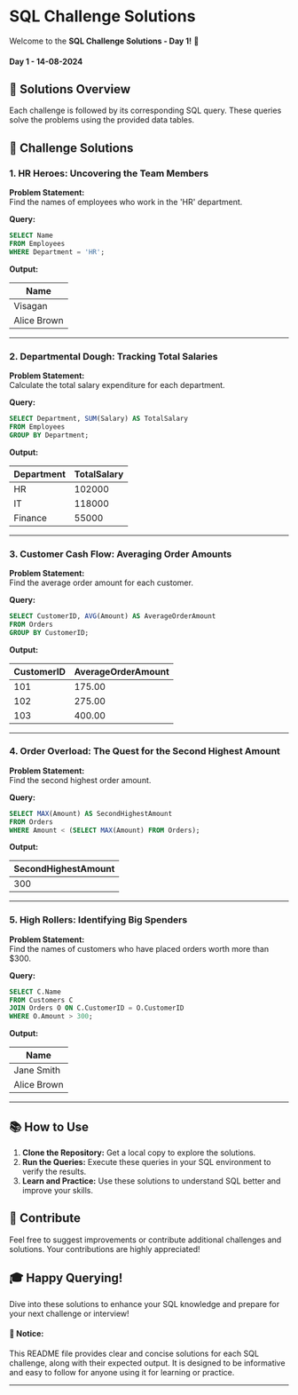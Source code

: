 # SQL Challenge Solutions

Welcome to the **SQL Challenge Solutions - Day 1!** 🎉

#### Day 1 - 14-08-2024

## 🚀 Solutions Overview

Each challenge is followed by its corresponding SQL query. These queries solve the problems using the provided data tables.

## 📜 Challenge Solutions

### 1. **HR Heroes: Uncovering the Team Members**

**Problem Statement:**  
Find the names of employees who work in the 'HR' department.

**Query:**

```sql
SELECT Name
FROM Employees
WHERE Department = 'HR';
```

**Output:**

| Name        |
| ----------- |
| Visagan     |
| Alice Brown |

---

### 2. **Departmental Dough: Tracking Total Salaries**

**Problem Statement:**  
Calculate the total salary expenditure for each department.

**Query:**

```sql
SELECT Department, SUM(Salary) AS TotalSalary
FROM Employees
GROUP BY Department;
```

**Output:**

| Department | TotalSalary |
| ---------- | ----------- |
| HR         | 102000      |
| IT         | 118000      |
| Finance    | 55000       |

---

### 3. **Customer Cash Flow: Averaging Order Amounts**

**Problem Statement:**  
Find the average order amount for each customer.

**Query:**

```sql
SELECT CustomerID, AVG(Amount) AS AverageOrderAmount
FROM Orders
GROUP BY CustomerID;
```

**Output:**

| CustomerID | AverageOrderAmount |
| ---------- | ------------------ |
| 101        | 175.00             |
| 102        | 275.00             |
| 103        | 400.00             |

---

### 4. **Order Overload: The Quest for the Second Highest Amount**

**Problem Statement:**  
Find the second highest order amount.

**Query:**

```sql
SELECT MAX(Amount) AS SecondHighestAmount
FROM Orders
WHERE Amount < (SELECT MAX(Amount) FROM Orders);
```

**Output:**

| SecondHighestAmount |
| ------------------- |
| 300                 |

---

### 5. **High Rollers: Identifying Big Spenders**

**Problem Statement:**  
Find the names of customers who have placed orders worth more than $300.

**Query:**

```sql
SELECT C.Name
FROM Customers C
JOIN Orders O ON C.CustomerID = O.CustomerID
WHERE O.Amount > 300;
```

**Output:**

| Name        |
| ----------- |
| Jane Smith  |
| Alice Brown |

---

## 📚 How to Use

1. **Clone the Repository:** Get a local copy to explore the solutions.
2. **Run the Queries:** Execute these queries in your SQL environment to verify the results.
3. **Learn and Practice:** Use these solutions to understand SQL better and improve your skills.

## 🤝 Contribute

Feel free to suggest improvements or contribute additional challenges and solutions. Your contributions are highly appreciated!

## 🎓 Happy Querying!

Dive into these solutions to enhance your SQL knowledge and prepare for your next challenge or interview!

#### 📜 Notice:

This README file provides clear and concise solutions for each SQL challenge, along with their expected output. It is designed to be informative and easy to follow for anyone using it for learning or practice.

---
